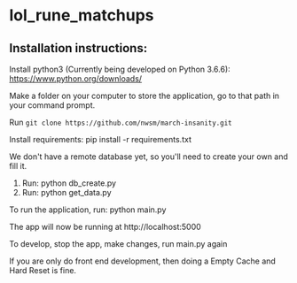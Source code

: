 # lol_rune_matchups

## Installation instructions:

Install python3 (Currently being developed on Python 3.6.6): https://www.python.org/downloads/

Make a folder on your computer to store the application, go to that path in your command prompt.

Run `git clone https://github.com/nwsm/march-insanity.git`

Install requirements: pip install -r requirements.txt

We don't have a remote database yet, so you'll need to create your own and fill it.
1) Run: python db_create.py
2) Run: python get_data.py

To run the application, run: python main.py

The app will now be running at http://localhost:5000

To develop, stop the app, make changes, run main.py again

If you are only do front end development, then doing a Empty Cache and Hard Reset is fine.